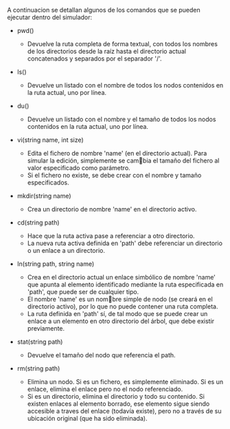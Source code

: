 A continuacion se detallan algunos de los comandos que se pueden ejecutar dentro del simulador:

+ pwd()

    - Devuelve la ruta completa de forma textual, con todos los nombres de los directorios desde la raíz hasta el directorio actual concatenados y separados por el separador '/'.


* ls()
    - Devuelve un listado con el nombre de todos los nodos contenidos en la ruta actual, uno por línea.
  
* du()
    - Devuelve un listado con el nombre y el tamaño de todos los nodos contenidos en la ruta actual, uno por línea.
  
* vi(string name, int size)
    - Edita el fichero de nombre 'name' (en el directorio actual). Para simular la edición, simplemente se cambia el tamaño del fichero al valor especificado como parámetro.
    - Si el fichero no existe, se debe crear con el nombre y tamaño especificados.
  
* mkdir(string name)
    - Crea un directorio de nombre 'name' en el directorio activo.
  
* cd(string path)
    - Hace que la ruta activa pase a referenciar a otro directorio.
    - La nueva ruta activa definida en 'path' debe referenciar un directorio o un enlace a un directorio.
  
* ln(string path, string name)
    - Crea en el directorio actual un enlace simbólico de nombre 'name' que apunta al elemento identificado mediante la ruta especificada en 'path', que puede ser de cualquier tipo.
    - El nombre 'name' es un nombre simple de nodo (se creará en el directorio activo), por lo que no puede contener una ruta completa.
    - La ruta definida en 'path' sí, de tal modo que se puede crear un enlace a un elemento en otro directorio del árbol, que debe existir previamente.
  
* stat(string path)
    - Devuelve el tamaño del nodo que referencia el path.
  
* rm(string path)
    - Elimina un nodo. Si es un fichero, es simplemente eliminado. Si es un enlace, elimina el enlace pero no el nodo referenciado.
    - Si es un directorio, elimina el directorio y todo su contenido. Si existen enlaces al elemento borrado, ese elemento sigue siendo accesible a traves del enlace (todavía existe), pero no a través de su ubicación original (que ha sido eliminada).
